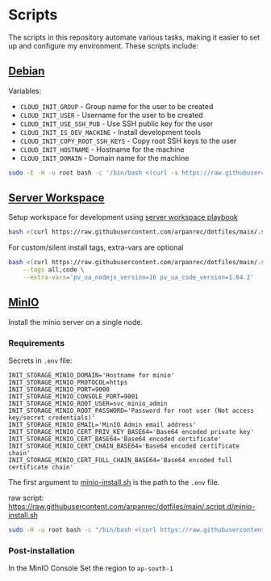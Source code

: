 
# Scripts

The scripts in this repository automate various tasks, making it easier to set up and configure my environment. These scripts include:

## [Debian](/.script.d/debian-cloudinit-ansible.sh)

Variables:

* `CLOUD_INIT_GROUP` - Group name for the user to be created
* `CLOUD_INIT_USER` - Username for the user to be created
* `CLOUD_INIT_USE_SSH_PUB` - Use SSH public key for the user
* `CLOUD_INIT_IS_DEV_MACHINE` - Install development tools
* `CLOUD_INIT_COPY_ROOT_SSH_KEYS` - Copy root SSH keys to the user
* `CLOUD_INIT_HOSTNAME` - Hostname for the machine
* `CLOUD_INIT_DOMAIN` - Domain name for the machine

```bash
sudo -E -H -u root bash -c '/bin/bash <(curl -s https://raw.githubusercontent.com/arpanrec/dotfiles/main/.script.d/debian-cloudinit.sh)'
```

## [Server Workspace](/.script.d/server-workspace.sh)

Setup workspace for development using [server workspace playbook](https://github.com/arpanrec/arpanrec.nebula/blob/main/playbooks/server_workspace.md)

```bash
bash <(curl https://raw.githubusercontent.com/arpanrec/dotfiles/main/.script.d/server-workspace.sh)
```

For custom/silent install tags, extra-vars are optional

```bash
bash <(curl https://raw.githubusercontent.com/arpanrec/dotfiles/main/.script.d/server-workspace.sh) \
    --tags all,code \
    --extra-vars='pv_ua_nodejs_version=16 pv_ua_code_version=1.64.2'
```

## [MinIO](/.script.d/minio-install.sh)

Install the minio server on a single node.

### Requirements

Secrets in `.env` file:

```env
INIT_STORAGE_MINIO_DOMAIN='Hostname for minio'
INIT_STORAGE_MINIO_PROTOCOL=https
INIT_STORAGE_MINIO_PORT=9000
INIT_STORAGE_MINIO_CONSOLE_PORT=9001
INIT_STORAGE_MINIO_ROOT_USER=svc_minio_admin
INIT_STORAGE_MINIO_ROOT_PASSWORD='Password for root user (Not access key/secret credentials)'
INIT_STORAGE_MINIO_EMAIL='MinIO Admin email address'
INIT_STORAGE_MINIO_CERT_PRIV_KEY_BASE64='Base64 encoded private key'
INIT_STORAGE_MINIO_CERT_BASE64='Base64 encoded certificate'
INIT_STORAGE_MINIO_CERT_CHAIN_BASE64='Base64 encoded certificate chain'
INIT_STORAGE_MINIO_CERT_FULL_CHAIN_BASE64='Base64 encoded full certificate chain'
```

The first argument to [minio-install.sh](/.script.d/minio-install.sh) is the path to the `.env` file.

raw script: <https://raw.githubusercontent.com/arpanrec/dotfiles/main/.script.d/minio-install.sh>

```bash
sudo -H -u root bash -c "/bin/bash <(curl https://raw.githubusercontent.com/arpanrec/dotfiles/main/.script.d/minio-install.sh) $(realpath .env)"
```

### Post-installation

In the MinIO Console Set the region to `ap-south-1`
